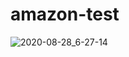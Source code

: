 # amazon-test
![2020-08-28_6-27-14](https://user-images.githubusercontent.com/27455050/91556050-b3d70200-e8f7-11ea-95c8-039f17baacf2.png)
